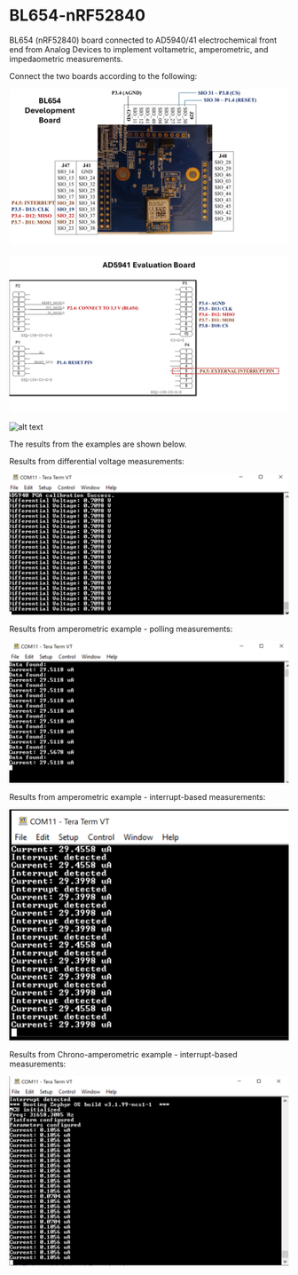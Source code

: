 # BL654-nRF52840
BL654 (nRF52840) board connected to AD5940/41 electrochemical front end from Analog Devices to implement voltametric, amperometric, and impedaometric measurements.     

Connect the two boards according to the following:      

![alt text](images/bl654.png)        

![alt text](images/ad5940_connections.png)     

![alt text](images/setup.png)          

The results from the examples are shown below.      

Results from differential voltage measurements:   

![alt text](images/result_differential_voltage.png)           

Results from amperometric example - polling measurements:  

![alt text](images/result_ampero-polling.png)        

Results from amperometric example - interrupt-based measurements:  

![alt text](images/result_ampero-interrupt.png)   

Results from Chrono-amperometric example - interrupt-based measurements:       

![alt text](images/result_chrono-amp_interrupt.png)             









